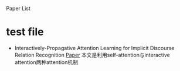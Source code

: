 Paper List
# test file

* Interactively-Propagative Attention Learning for Implicit Discourse Relation Recognition  [Paper](https://www.aclweb.org/anthology/2020.coling-main.282)
本文是利用self-attention与interactive attention两种attention机制
